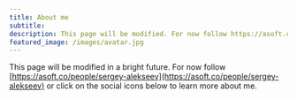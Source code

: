 ```yaml
---
title: About me
subtitle:
description: This page will be modified. For now follow https://asoft.co/people/sergey-alekseev to learn more about me.
featured_image: /images/avatar.jpg
---
```


This page will be modified in a bright future. For now follow [https://asoft.co/people/sergey-alekseev](https://asoft.co/people/sergey-alekseev) or click on the social icons below to learn more about me.
